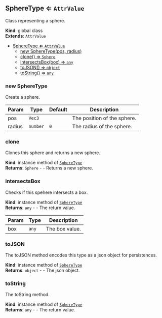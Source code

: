<a name="SphereType"></a>

## SphereType ⇐ <code>AttrValue</code>
Class representing a sphere.

**Kind**: global class  
**Extends**: <code>AttrValue</code>  

* [SphereType ⇐ <code>AttrValue</code>](#SphereType)
    * [new SphereType(pos, radius)](#new-SphereType)
    * [clone() ⇒ <code>Sphere</code>](#clone)
    * [intersectsBox(box) ⇒ <code>any</code>](#intersectsBox)
    * [toJSON() ⇒ <code>object</code>](#toJSON)
    * [toString() ⇒ <code>any</code>](#toString)

<a name="new_SphereType_new"></a>

### new SphereType
Create a sphere.


| Param | Type | Default | Description |
| --- | --- | --- | --- |
| pos | <code>Vec3</code> |  | The position of the sphere. |
| radius | <code>number</code> | <code>0</code> | The radius of the sphere. |

<a name="SphereType+clone"></a>

### clone
Clones this sphere and returns a new sphere.

**Kind**: instance method of [<code>SphereType</code>](#SphereType)  
**Returns**: <code>Sphere</code> - - Returns a new sphere.  
<a name="SphereType+intersectsBox"></a>

### intersectsBox
Checks if this spehere intersects a box.

**Kind**: instance method of [<code>SphereType</code>](#SphereType)  
**Returns**: <code>any</code> - - The return value.  

| Param | Type | Description |
| --- | --- | --- |
| box | <code>any</code> | The box value. |

<a name="SphereType+toJSON"></a>

### toJSON
The toJSON method encodes this type as a json object for persistences.

**Kind**: instance method of [<code>SphereType</code>](#SphereType)  
**Returns**: <code>object</code> - - The json object.  
<a name="SphereType+toString"></a>

### toString
The toString method.

**Kind**: instance method of [<code>SphereType</code>](#SphereType)  
**Returns**: <code>any</code> - - The return value.  
